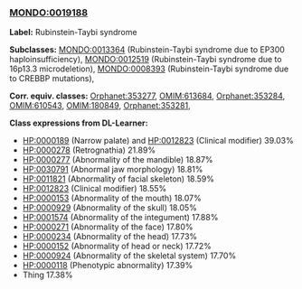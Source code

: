 
### [MONDO:0019188](http://purl.obolibrary.org/obo/MONDO_0019188)
**Label:** Rubinstein-Taybi syndrome

**Subclasses:** [MONDO:0013364](http://purl.obolibrary.org/obo/MONDO_0013364) (Rubinstein-Taybi syndrome due to EP300 haploinsufficiency), [MONDO:0012519](http://purl.obolibrary.org/obo/MONDO_0012519) (Rubinstein-Taybi syndrome due to 16p13.3 microdeletion), [MONDO:0008393](http://purl.obolibrary.org/obo/MONDO_0008393) (Rubinstein-Taybi syndrome due to CREBBP mutations), 

**Corr. equiv. classes:** [Orphanet:353277](http://www.orpha.net/ORDO/Orphanet_353277), [OMIM:613684](http://purl.obolibrary.org/obo/OMIM_613684), [Orphanet:353284](http://www.orpha.net/ORDO/Orphanet_353284), [OMIM:610543](http://purl.obolibrary.org/obo/OMIM_610543), [OMIM:180849](http://purl.obolibrary.org/obo/OMIM_180849), [Orphanet:353281](http://www.orpha.net/ORDO/Orphanet_353281), 

**Class expressions from DL-Learner:**

- [HP:0000189](http://purl.obolibrary.org/obo/HP_0000189) (Narrow palate) and [HP:0012823](http://purl.obolibrary.org/obo/HP_0012823) (Clinical modifier) 39.03%
- [HP:0000278](http://purl.obolibrary.org/obo/HP_0000278) (Retrognathia) 21.89%
- [HP:0000277](http://purl.obolibrary.org/obo/HP_0000277) (Abnormality of the mandible) 18.87%
- [HP:0030791](http://purl.obolibrary.org/obo/HP_0030791) (Abnormal jaw morphology) 18.81%
- [HP:0011821](http://purl.obolibrary.org/obo/HP_0011821) (Abnormality of facial skeleton) 18.59%
- [HP:0012823](http://purl.obolibrary.org/obo/HP_0012823) (Clinical modifier) 18.55%
- [HP:0000153](http://purl.obolibrary.org/obo/HP_0000153) (Abnormality of the mouth) 18.07%
- [HP:0000929](http://purl.obolibrary.org/obo/HP_0000929) (Abnormality of the skull) 18.05%
- [HP:0001574](http://purl.obolibrary.org/obo/HP_0001574) (Abnormality of the integument) 17.88%
- [HP:0000271](http://purl.obolibrary.org/obo/HP_0000271) (Abnormality of the face) 17.80%
- [HP:0000234](http://purl.obolibrary.org/obo/HP_0000234) (Abnormality of the head) 17.73%
- [HP:0000152](http://purl.obolibrary.org/obo/HP_0000152) (Abnormality of head or neck) 17.72%
- [HP:0000924](http://purl.obolibrary.org/obo/HP_0000924) (Abnormality of the skeletal system) 17.70%
- [HP:0000118](http://purl.obolibrary.org/obo/HP_0000118) (Phenotypic abnormality) 17.39%
- Thing 17.38%


